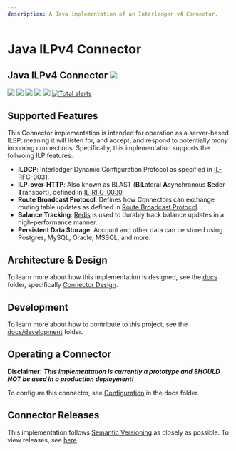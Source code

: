 ```yaml
---
description: A Java implementation of an Interledger v4 Connector.
---
```


# Java ILPv4 Connector

## Java ILPv4 Connector [![](https://img.shields.io/badge/Discuss-Interledger%20Forum-blue.svg)](https://forum.interledger.org/tags/java-ilpv4-connector)

[![](https://circleci.com/gh/sappenin/java-ilpv4-connector.svg?style=shield)](https://circleci.com/gh/sappenin/java-ilpv4-connector) [![](https://codecov.io/gh/sappenin/java-ilpv4-connector/branch/master/graph/badge.svg)](https://codecov.io/gh/sappenin/java-ilpv4-connector) [![](https://img.shields.io/github/license/sappenin/java-ilp-connector.svg)](https://github.com/sappenin/java-ilp-connector/blob/master/LICENSE) [![](https://api.codacy.com/project/badge/Grade/49e43210600d462f861e1813230d855d)](https://www.codacy.com/app/sappenin/java-ilpv4-connector?utm_source=github.com&amp;utm_medium=referral&amp;utm_content=sappenin/java-ilpv4-connector&amp;utm_campaign=Badge_Grade) [![](https://img.shields.io/github/issues/sappenin/java-ilpv4-connector.svg)](https://github.com/sappenin/java-ilpv4-connector/issues) [![Total alerts](https://img.shields.io/lgtm/alerts/g/sappenin/java-ilpv4-connector.svg?logo=lgtm&logoWidth=18)](https://lgtm.com/projects/g/sappenin/java-ilpv4-connector/alerts/)

## Supported Features

This Connector implementation is intended for operation as a server-based ILSP, meaning it will listen for, and accept, and respond to potentially _many_ incoming connections. Specifically, this implementation supports the follwoing ILP features:

* **ILDCP**: Interledger Dynamic Configuration Protocol as specified in [IL-RFC-0031](https://github.com/interledger/rfcs/blob/master/0031-dynamic-configuration-protocol/0031-dynamic-configuration-protocol.md).
* **ILP-over-HTTP**: Also known as BLAST \(**B**i**L**ateral **A**synchronous **S**eder **T**ransport\), defined in [IL-RFC-0030](https://github.com/interledger/rfcs/pull/504).
* **Route Broadcast Protocol**: Defines how Connectors can exchange routing table updates as defined in [Route Broadcast Protocol](https://github.com/interledger/rfcs/pull/455).
* **Balance Tracking**: [Redis](https://redis.io) is used to durably track balance updates in a high-performance manner.
* **Persistent Data Storage**: Account and other data can be stored using Postgres, MySQL, Oracle, MSSQL, and more.

## Architecture & Design

To learn more about how this implementation is designed, see the [docs](https://github.com/sappenin/java-ilpv4-connector/tree/8b48e3aba253bd604564d78deecc445f2ab2d3dc/docs/README.md) folder, specifically [Connector Design](design/connector-design.md).

## Development

To learn more about how to contribute to this project, see the [docs/development](documentation/development.md) folder.

## Operating a Connector

**Disclaimer:** _**This implementation is currently a prototype and SHOULD NOT be used in a production deployment!**_

To configure this connector, see [Configuration](documentation/configuration.md) in the docs folder.

## Connector Releases

This implementation follows [Semantic Versioning](https://semver.org/) as closely as possible. To view releases, see [here](https://github.com/sappenin/java-ilpv4-connector/releases).

